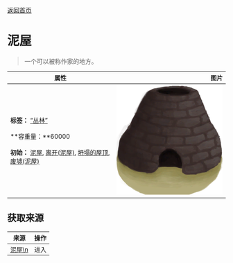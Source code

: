 [返回首页](index.md)  
# 泥屋  
> 一个可以被称作家的地方。  
  
  属性  |   图片   
 ----  |  ----:   
 **标签：**	[“丛林”](tag_Jungle.md)<br><br>**容重量：**60000<br><br>**初始：**	[泥屋](MudHutRuins.md), [离开(泥屋)](MudHutExitRuins.md), [坍塌的屋顶](Dmg_RoofCollapsed.md), [废墟(泥屋)](Debris.md)  |  ![](Sprite/Kiln.png)   
  
## 获取来源  
来源  |  操作  
----  |  ----  
[泥屋\n](MudHutEntranceRuins.md)  |  进入  
